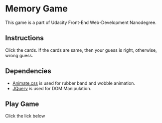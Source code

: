 # Memory Game

This game is a part of Udacity Front-End Web-Development Nanodegree.

## Instructions

Click the cards. If the cards are same, then your guess is right, otherwise, wrong guess.

## Dependencies
* [Animate.css](https://daneden.github.io/animate.css/) is used for rubber band and wobble animation.
* [JQuery](http://jquery.com/) is used for DOM Manipulation.
## Play Game 
Click the lick below
